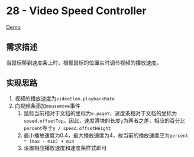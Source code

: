 # 28 - Video Speed Controller

[Demo](https://shanq21.github.io/My-JavaScript30/28/index.html)



## 需求描述

当鼠标移到速度条上时，根据鼠标的位置实时调节视频的播放速度。



## 实现思路

1. 视频的播放速度为`videoElem.playbackRate`
2. 向视频条添加`mousemove`事件
   1. 鼠标当前相对于文档的坐标为`e.pageY`，速度条相对于文档的坐标为`speed.offsetTop`。因此，速度滑块的长度`y`为两者之差，相应的百分比`percent`等于`y / speed.offsetHeight`
   2. 最小播放速度为0.4，最大播放速度为4，故当前的播放速度应为`percent * (max - min) + min`
   3. 设置相应播放速度和速度条样式即可

